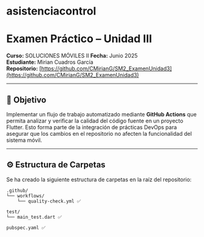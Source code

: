 # asistenciacontrol
# Examen Práctico – Unidad III

**Curso:** SOLUCIONES MÓVILES II
**Fecha:** Junio 2025  
**Estudiante:** Mirian Cuadros García  
**Repositorio:** [https://github.com/CMirianG/SM2_ExamenUnidad3](https://github.com/CMirianG/SM2_ExamenUnidad3)

---

## 🎯 Objetivo

Implementar un flujo de trabajo automatizado mediante **GitHub Actions** que permita analizar y verificar la calidad del código fuente en un proyecto Flutter. Esto forma parte de la integración de prácticas DevOps para asegurar que los cambios en el repositorio no afecten la funcionalidad del sistema móvil.

---

## ⚙️ Estructura de Carpetas

Se ha creado la siguiente estructura de carpetas en la raíz del repositorio:

```plaintext
.github/
└── workflows/
    └── quality-check.yml ✅

test/
└── main_test.dart ✅

pubspec.yaml ✅
